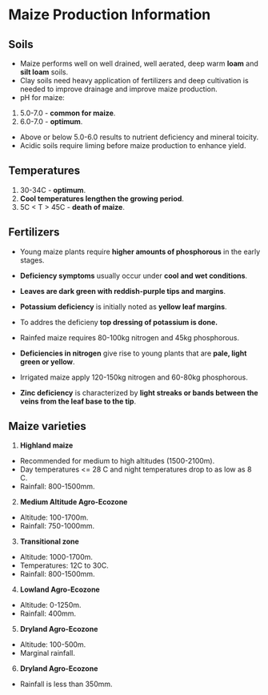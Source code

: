 # Maize Production Information

## Soils
- Maize performs well on well drained, well aerated, deep warm __**loam**__ and __**silt loam**__ soils.  
- Clay soils need heavy application of fertilizers and deep cultivation is needed to improve drainage and improve maize production.  
- pH for maize:  
1. 5.0-7.0 - __common for maize__.  
2. 6.0-7.0 - __optimum__.  

- Above or below 5.0-6.0 results to nutrient deficiency and mineral toicity.  
- Acidic soils require liming before maize production to enhance yield.  

## Temperatures
1. 30-34C - __optimum__.  
2. **Cool temperatures lengthen the growing period**.  
3. 5C < T > 45C - __death of maize__.  

## Fertilizers  
- Young maize plants require **higher amounts of phosphorous** in the early stages.
- **Deficiency symptoms** usually occur under __**cool and wet conditions**__.  
- **Leaves are dark green with reddish-purple tips and margins**.  

- **Potassium deficiency** is initially noted as __yellow leaf margins__.  
- To addres the deficieny **top dressing of potassium is done.**  

- Rainfed maize requires 80-100kg nitrogen and 45kg phosphorous.  
- **Deficiencies in nitrogen** give rise to young plants that are __pale, light green or yellow__.  

- Irrigated maize apply 120-150kg nitrogen and 60-80kg phosphorous.  

- **Zinc deficiency** is characterized by __light streaks or bands between the veins from the leaf base to the tip__.  

## Maize varieties  
1. __**Highland maize**__  
- Recommended for medium to high altitudes (1500-2100m).  
- Day temperatures <= 28 C and night temperatures drop to as low as 8 C.  
- Rainfall: 800-1500mm.  

2. __**Medium Altitude Agro-Ecozone**__  
- Altitude: 100-1700m.  
- Rainfall: 750-1000mm.  

3. __**Transitional zone**__  
- Altitude: 1000-1700m.  
- Temperatures: 12C to 30C.  
- Rainfall: 800-1500mm.  

4. __**Lowland Agro-Ecozone**__  
- Altitude: 0-1250m.  
- Rainfall: 400mm.  

5. __**Dryland Agro-Ecozone**__  
- Altitude: 100-500m.  
- Marginal rainfall.  

6. __**Dryland Agro-Ecozone**__  
- Rainfall is less than 350mm.
